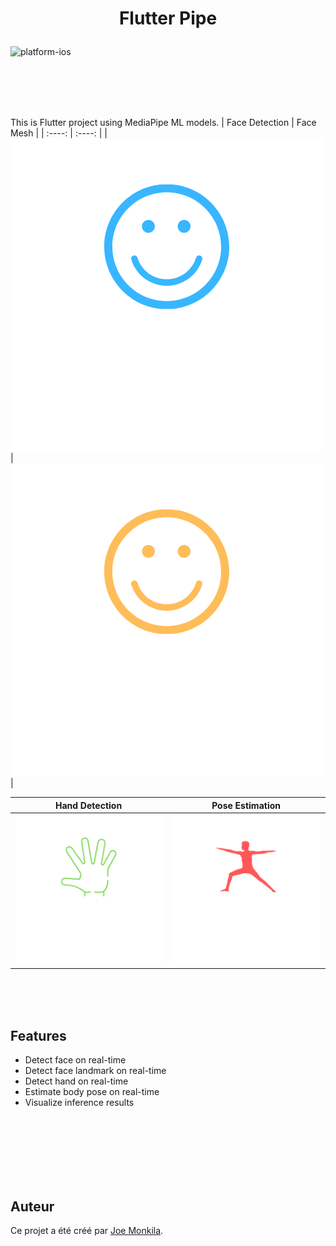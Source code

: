 # <p align="center"> Flutter Pipe </p>

![platform-ios](https://img.shields.io/badge/platform-ios%20%7C%20android-lightgrey)
<br>
<br>

<br>
<br>
<br>

This is Flutter project using MediaPipe ML models.
| Face Detection | Face Mesh |
| :----: | :----: |
| <img src="assets/images/smile_blue.png"> | <img src="assets/images/smile_yellow.png"> |

| Hand Detection | Pose Estimation |
| :----: | :----: |
| <img src="assets/images/hand_green.png"> | <img src="assets/images/pose_red.png"> |

<br>
<br>
<br>

## Features

- Detect face on real-time
- Detect face landmark on real-time
- Detect hand on real-time
- Estimate body pose on real-time
- Visualize inference results


<br>
<br>
<br>



<br>
<br>
<br>

## Auteur

Ce projet a été créé par [Joe Monkila](https://github.com/JoeM1990).
